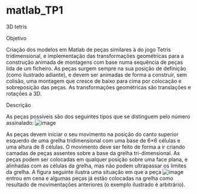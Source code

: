 # matlab_TP1
3D tetris


Objetivo

Criação dos modelos em Matlab de peças similares à do jogo Tetris tridimensional, e implementação das transformações geométricas para a construção animada de montagens com base numa
sequência de peças lida de um ficheiro. As peças surgem sempre na sua posição de definição
(como ilustrado adiante), e devem ser animadas de forma a construir, sem colisão, uma montagem que cresce de baixo para cima por colocação e sobreposição das peças. As transformações
geométricas são translações e rotações a 3D.

Descrição

As peças possíveis são dos seguintes tipos que se distinguem pelo número assinalado:
![image](https://github.com/user-attachments/assets/09eb28e2-5df7-4232-929d-99d1c9fff826)

As peças devem iniciar o seu movimento na posição do canto superior esquerdo de uma grelha
tridimensional com uma base de 6×6 células e uma altura de 8 células. O movimento deve ser feito
de forma a ir criando camadas de peças assentes sobre a base da grelha tri-dimensional. As peças
podem ser colocadas em qualquer posição sobre uma face plana, e alinhadas com as células da
grelha, mas não podem ultrapassar os limites da grelha. A figura seguinte ilustra uma situação em
que a peça ![image](https://github.com/user-attachments/assets/ed1665fa-3b94-4189-af7d-370afdcf7d7b) entrou em cena e algumas peças já estão colocadas na grelha como resultado de
movimentações anteriores (o exemplo ilustrado é arbitrário).
